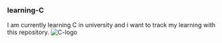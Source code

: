 ### learning-C
I am currently learning C in university and i want to track my learning with this repository.
![C-logo](https://upload.wikimedia.org/wikipedia/commons/3/35/The_C_Programming_Language_logo.svg)

